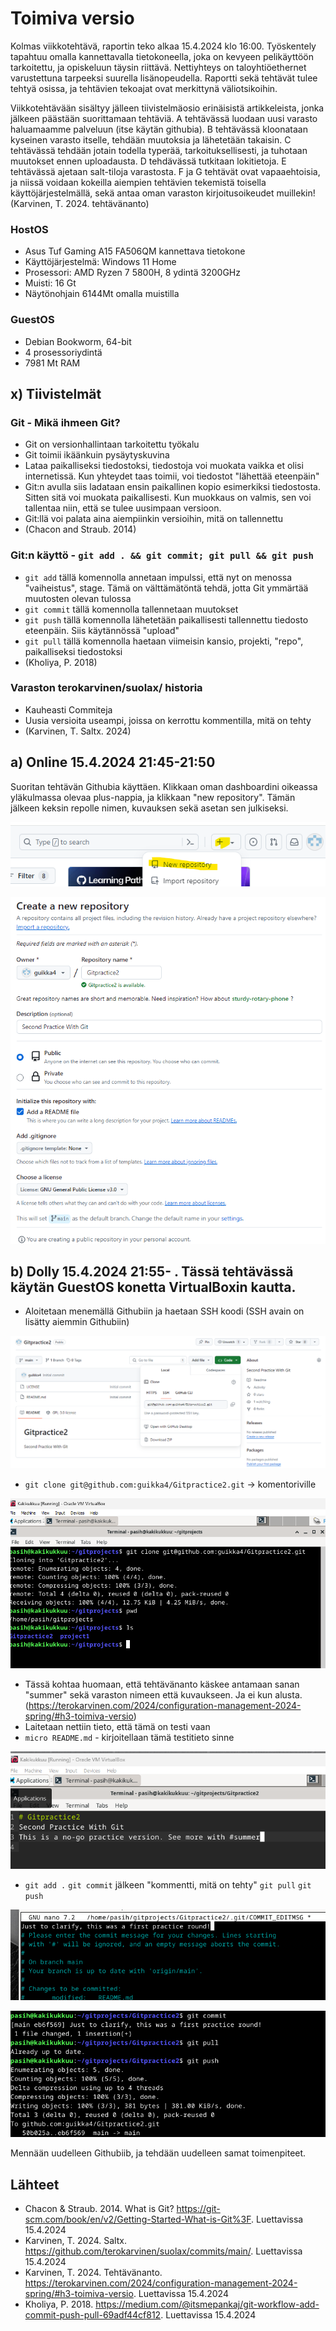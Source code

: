 # Toimiva versio
Kolmas viikkotehtävä, raportin teko alkaa 15.4.2024 klo 16:00. Työskentely tapahtuu omalla kannettavalla tietokoneella, joka on kevyeen pelikäyttöön tarkoitettu, ja opiskeluun täysin riittävä. Nettiyhteys on taloyhtiöethernet varustettuna tarpeeksi suurella lisänopeudella. Raportti sekä tehtävät tulee tehtyä osissa, ja tehtävien tekoajat ovat merkittynä väliotsikoihin.

Viikkotehtävään sisältyy jälleen tiivistelmäosio erinäisistä artikkeleista, jonka jälkeen päästään suorittamaan tehtäviä. A tehtävässä luodaan uusi varasto haluamaamme palveluun (itse käytän githubia). B tehtävässä kloonataan kyseinen varasto itselle, tehdään muutoksia ja lähetetään takaisin. C tehtävässä tehdään jotain todella typerää, tarkoituksellisesti, ja tuhotaan muutokset ennen uploadausta. D tehdävässä tutkitaan lokitietoja. E tehtävässä ajetaan salt-tiloja varastosta. F ja G tehtävät ovat vapaaehtoisia, ja niissä voidaan kokeilla aiempien tehtävien tekemistä toisella käyttöjärjestelmällä, sekä antaa oman varaston kirjoitusoikeudet muillekin! (Karvinen, T. 2024. tehtävänanto)

### HostOS
- Asus Tuf Gaming A15 FA506QM kannettava tietokone
- Käyttöjärjestelmä: Windows 11 Home
- Prosessori: AMD Ryzen 7 5800H, 8 ydintä 3200GHz
- Muisti: 16 Gt
- Näytönohjain 6144Mt omalla muistilla

### GuestOS
- Debian Bookworm, 64-bit
- 4 prosessoriydintä
- 7981 Mt RAM

## x) Tiivistelmät
### Git - Mikä ihmeen Git?
- Git on versionhallintaan tarkoitettu työkalu
- Git toimii ikäänkuin pysäytyskuvina
- Lataa paikalliseksi tiedostoksi, tiedostoja voi muokata vaikka et olisi internetissä. Kun yhteydet taas toimii, voi tiedostot "lähettää eteenpäin"
- Git:n avulla siis ladataan ensin paikallinen kopio esimerkiksi tiedostosta. Sitten sitä voi muokata paikallisesti. Kun muokkaus on valmis, sen voi tallentaa niin, että se tulee uusimpaan versioon.
- Git:llä voi palata aina aiempiinkin versioihin, mitä on tallennettu
- (Chacon and Straub. 2014)

### Git:n käyttö - `git add . && git commit; git pull && git push`
- `git add` tällä komennolla annetaan impulssi, että nyt on menossa "vaiheistus", stage. Tämä on välttämätöntä tehdä, jotta Git ymmärtää muutosten olevan tulossa
- `git commit` tällä komennolla tallennetaan muutokset
- `git push` tällä komennolla lähetetään paikallisesti tallennettu tiedosto eteenpäin. Siis käytännössä "upload"
- `git pull` tällä komennolla haetaan viimeisin kansio, projekti, "repo", paikalliseksi tiedostoksi
- (Kholiya, P. 2018)

### Varaston terokarvinen/suolax/ historia
- Kauheasti Commiteja
- Uusia versioita useampi, joissa on kerrottu kommentilla, mitä on tehty
- (Karvinen, T. Saltx. 2024)

## a) Online 15.4.2024 21:45-21:50
Suoritan tehtävän Githubia käyttäen. Klikkaan oman dashboardini oikeassa yläkulmassa olevaa plus-nappia, ja klikkaan "new repository". Tämän jälkeen keksin repolle nimen, kuvauksen sekä asetan sen julkiseksi.

![Add file: Upload](kuvat/newrepo.png)

![Add file: Upload](kuvat/repovalinnat.png)

## b) Dolly 15.4.2024 21:55- . Tässä tehtävässä käytän GuestOS konetta VirtualBoxin kautta.
- Aloitetaan menemällä Githubiin ja haetaan SSH koodi (SSH avain on lisätty aiemmin Githubiin)

![Add file: Upload](kuvat/sshcode.png)

- `git clone git@github.com:guikka4/Gitpractice2.git` -> komentoriville

![Add file: Upload](kuvat/clone.png)

- Tässä kohtaa huomaan, että tehtävänanto käskee antamaan sanan "summer" sekä varaston nimeen että kuvaukseen. Ja ei kun alusta. (https://terokarvinen.com/2024/configuration-management-2024-spring/#h3-toimiva-versio)
- Laitetaan nettiin tieto, että tämä on testi vaan
- `micro README.md` - kirjoitellaan tämä testitieto sinne

![Add file: Upload](kuvat/practice2.png)

- `git add .` `git commit` jälkeen "kommentti, mitä on tehty" `git pull` `git push`

![Add file: Upload](kuvat/1stpractice.png)

![Add file: Upload](kuvat/gitall1.png)

Mennään uudelleen Githubiib, ja tehdään uudelleen samat toimenpiteet.








## Lähteet
- Chacon & Straub. 2014. What is Git? https://git-scm.com/book/en/v2/Getting-Started-What-is-Git%3F. Luettavissa 15.4.2024
- Karvinen, T. 2024. Saltx. https://github.com/terokarvinen/suolax/commits/main/. Luettavissa 15.4.2024
- Karvinen, T. 2024. Tehtävänanto. https://terokarvinen.com/2024/configuration-management-2024-spring/#h3-toimiva-versio. Luettavissa 15.4.2024
- Kholiya, P. 2018. https://medium.com/@itsmepankaj/git-workflow-add-commit-push-pull-69adf44cf812. Luettavissa 15.4.2024

